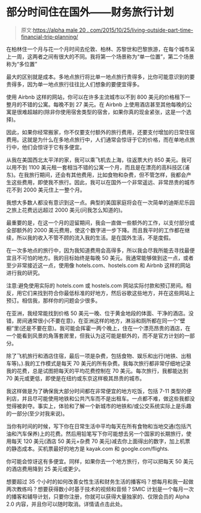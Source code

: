 # 部分时间住在国外——财务旅行计划

> 原文:[https://alpha male 20 . com/2015/10/25/living-outside-part-time-financial-trip-planning/](https://alphamale20.com/2015/10/25/living-abroad-part-time-financial-trip-planning/)

在柏林住一个月与花一个月时间去伦敦、柏林、苏黎世和巴黎旅游，在每个城市呆上一周，这两者之间有很大的不同。我将第一个场景称为“单一位置”，第二个场景称为“多位置”

最大的区别就是成本。多地点旅行将比单一地点旅行贵得多，比你可能意识到的要贵得多，因为单一地点旅行往往比人们想象的要便宜得多。

使用 Airbnb 这样的网站，你可以在许多主流城市以不到 800 美元的价格租下一整月的不错的公寓。每晚不到 27 美元。在 Airbnb 上使用酒店甚至其他每晚的公寓是很难超越的(除非你使用宿舍类型的宿舍，如果你真的现金紧张，这是一个选择)。

因此，如果你经常搬家，你不仅要支付额外的旅行费用，还要支付增加的日常住宿费用。这就是为什么在多地点旅行中，人们通常会惊讶于它的价格，而在单地点旅行中，他们会惊讶于它有多便宜。

从我在美国西北太平洋的家，我可以乘飞机去上海，往返票大约 850 美元。我可以用不到 1100 美元租一套相当不错的公寓一个月，而且是在漂亮的高科技区(浦东)。在我旅行期间，还会有其他费用，比如食物和杂费，但不管怎样，我都会产生这些费用，即使我不旅行。因此，我可以在国外一个非常遥远、非常昂贵的城市花不到 2000 美元住上一整个月。

我想大多数人都没有意识到这一点。典型的美国家庭将会在一次简单的迪斯尼乐园之旅上花费远远超过 2000 美元(问我怎么知道的)。

最重要的是，在这一个月的逗留期间，我会一直做一些额外的工作，以支付部分或全部额外的 2000 美元费用，使这个数字进一步下降。而且我平时的工作都在继续，所以我的收入不管不顾的流入我的生活。是在国外生活，不是度假。

在一次多地点的旅行中，因为我知道费用会高得多，所以我会尽我所能去寻找最便宜且不可怕的地方。我的目标始终是每晚 50 美元。我通常能够做到这一点，或者至少非常接近这一点，使用像 hotels.com、hostels.com 和 Airbnb 这样的网站进行我的研究。

注意:避免使用实际的 hotels.com 或 hostels.com 网站实际付款和预订房间。相反，用它们来找到符合你最低标准的好地方，然后谷歌这些地方，并在这些网站上预订。相信我，那样你的问题会少很多。

在亚洲，我经常能找到价格 50 美元一晚、位于黄金地段的体面、干净的酒店。没错，房间通常很小(不要在意)，在亚洲这样的地方，淋浴和厕所都在同一个“壁橱”里(还是不要在意)。我可能会挥霍一两个晚上，住在一个漂亮昂贵的酒店，在一个能看到风景的角落套房里，但我认为这可能是额外的，而不是官方计划的一部分。

除了飞机旅行和酒店住宿，最后一项是杂费，包括食物、娱乐和出行(地铁、出租车等)。).我的工作模式是每天 70 美元的所有杂费。我每次旅行都非常仔细地记录我的花费，总是试图把每天的平均花费控制在 70 美元。每次旅行，我都能达到 70 美元或更低，即使是在纽约或东京这样极其昂贵的城市。

我这样做是为了确保我大部分时间都在非常便宜的地方吃饭，包括 7-11 类型的便利店，并且尽可能使用地铁和公共汽车而不是出租车。一点都不难，做这些我都没觉得被剥夺。事实上，体验和了解一个新城市的地铁和/或公交系统实际上是乐趣的一部分(至少对我来说)。

当你有时间的时候，写下你在日常生活中平均每天在所有食物和当地交通(包括汽油和汽车保养)上的花费。然后用铅笔写下你可能想去另一个国家的长期旅行，使用每天 120 美元(酒店 50 美元+杂费 70 美元)减去你上面得出的数字，加上机票的静态成本。买机票最好的地方是 kayak.com 和 google.com/flights.

你可能会惊讶这有多便宜。同样，如果你去一个地方旅行，你可以把每天 50 美元的酒店费用降到 25 美元或更少。

想要超过 35 个小时的如何改善女性生活和财务生活的播客吗？想每月和我一起做两次教练吗？想要获得数小时基于技术的视频和音频？SMIC 计划是一个每月一次的播客和辅导计划，只要你注册，你就可以获得大量独家的、仅限会员的 Alpha 2.0 内容，并且你可以随时取消。详情请点击此处。
